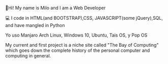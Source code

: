 👋Hi! My name is Milo and I am a Web Developer

💻 I code in HTML(and BOOTSTRAP),CSS, JAVASCRIPT(some jQuery),SQL, and have mangled in Python 

Yo uso Manjaro Arch Linux, Windows 10, Ubuntu, Tais OS, y Pop OS

My current and first project is a niche site called "The Bay of Computing" which goes down the complete history of the personal computer and computing
in general.
